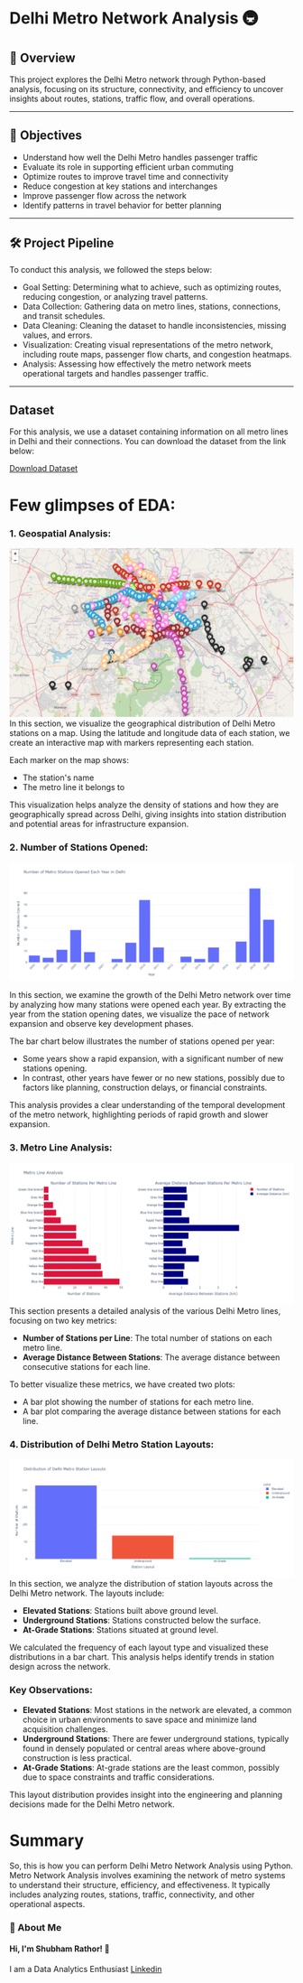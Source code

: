 # Delhi Metro Network Analysis 🚇

## 📌 Overview
This project explores the Delhi Metro network through Python-based analysis, focusing on its structure, connectivity, and efficiency to uncover insights about routes, stations, traffic flow, and overall operations.  

---

## 🎯 Objectives
- Understand how well the Delhi Metro handles passenger traffic
- Evaluate its role in supporting efficient urban commuting
- Optimize routes to improve travel time and connectivity
- Reduce congestion at key stations and interchanges
- Improve passenger flow across the network
- Identify patterns in travel behavior for better planning 

---

## 🛠️ Project Pipeline
To conduct this analysis, we followed the steps below:

- Goal Setting: Determining what to achieve, such as optimizing routes, reducing congestion, or analyzing travel patterns.
- Data Collection: Gathering data on metro lines, stations, connections, and transit schedules.
- Data Cleaning: Cleaning the dataset to handle inconsistencies, missing values, and errors.
- Visualization: Creating visual representations of the metro network, including route maps, passenger flow charts, and congestion heatmaps.
- Analysis: Assessing how effectively the metro network meets operational targets and handles passenger traffic.

---

## Dataset
For this analysis, we use a dataset containing information on all metro lines in Delhi and their connections. You can download the dataset from the link below:

[Download Dataset](https://github.com/shubham261r/Delhi-Metro-Network-Analysis-Project/blob/main/Delhi%20Metro%20Network%20new.csv)

# Few glimpses of EDA:
### 1. Geospatial Analysis:
![Delhi Metro Network](https://github.com/heyamay/Delhi-Metro-Network-Analysis/blob/main/Delhi%20Metro%20Network.jpg)
In this section, we visualize the geographical distribution of Delhi Metro stations on a map. Using the latitude and longitude data of each station, we create an interactive map with markers representing each station. 

Each marker on the map shows:
- The station's name
- The metro line it belongs to

This visualization helps analyze the density of stations and how they are geographically spread across Delhi, giving insights into station distribution and potential areas for infrastructure expansion.

### 2. Number of Stations Opened:
![Number of Stations Opened](https://github.com/heyamay/Delhi-Metro-Network-Analysis/blob/main/No.OfMetroStationsOpened.png)

In this section, we examine the growth of the Delhi Metro network over time by analyzing how many stations were opened each year. By extracting the year from the station opening dates, we visualize the pace of network expansion and observe key development phases.

The bar chart below illustrates the number of stations opened per year:
- Some years show a rapid expansion, with a significant number of new stations opening.
- In contrast, other years have fewer or no new stations, possibly due to factors like planning, construction delays, or financial constraints.

This analysis provides a clear understanding of the temporal development of the metro network, highlighting periods of rapid growth and slower expansion.

### 3. Metro Line Analysis:
![Metro Line Analysis](https://github.com/heyamay/Delhi-Metro-Network-Analysis/blob/main/Metro%20Line%20Analysis.png)
This section presents a detailed analysis of the various Delhi Metro lines, focusing on two key metrics:
- **Number of Stations per Line**: The total number of stations on each metro line.
- **Average Distance Between Stations**: The average distance between consecutive stations for each line.

To better visualize these metrics, we have created two plots:
- A bar plot showing the number of stations for each metro line.
- A bar plot comparing the average distance between stations for each line.

### 4. Distribution of Delhi Metro Station Layouts:
![Distribution of Delhi Metro Station Layouts](https://github.com/heyamay/Delhi-Metro-Network-Analysis/blob/main/Distribution%20Of%20Delhi%20Metro%20Station.png)
In this section, we analyze the distribution of station layouts across the Delhi Metro network. The layouts include:
- **Elevated Stations**: Stations built above ground level.
- **Underground Stations**: Stations constructed below the surface.
- **At-Grade Stations**: Stations situated at ground level.

We calculated the frequency of each layout type and visualized these distributions in a bar chart. This analysis helps identify trends in station design across the network.

### Key Observations:
- **Elevated Stations**: Most stations in the network are elevated, a common choice in urban environments to save space and minimize land acquisition challenges.
- **Underground Stations**: There are fewer underground stations, typically found in densely populated or central areas where above-ground construction is less practical.
- **At-Grade Stations**: At-grade stations are the least common, possibly due to space constraints and traffic considerations.

This layout distribution provides insight into the engineering and planning decisions made for the Delhi Metro network.

# Summary
So, this is how you can perform Delhi Metro Network Analysis using Python. Metro Network Analysis involves examining the network of metro systems to understand their structure, efficiency, and effectiveness. It typically includes analyzing routes, stations, traffic, connectivity, and other operational aspects.

### 🚀 About Me
#### Hi, I'm Shubham Rathor! 👋
I am a Data Analytics Enthusiast
[Linkedin](https://www.linkedin.com/in/shubham-rathor16/)
